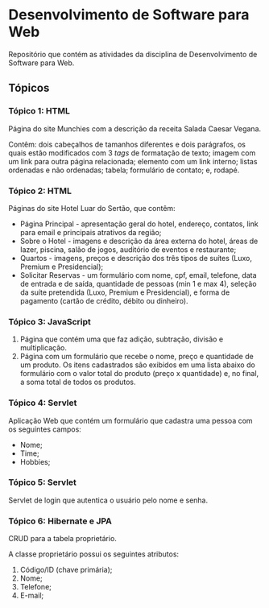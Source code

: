 # Desenvolvimento de Software para Web

Repositório que contém as atividades da disciplina de Desenvolvimento de Software para Web.

## Tópicos

### Tópico 1: HTML

Página do site Munchies com a descrição da receita Salada Caesar Vegana. 

Contêm: dois cabeçalhos de tamanhos diferentes e dois parágrafos, os quais estão modificados com 3 *tags* de formatação de texto; imagem com um link para outra página relacionada; elemento com um link interno; listas ordenadas e não ordenadas; tabela; formulário de contato; e, rodapé.

### Tópico 2: HTML

Páginas do site Hotel Luar do Sertão, que contêm:

- Página Principal - apresentação geral do hotel, endereço, contatos, link para email e principais atrativos da região;
- Sobre o Hotel - imagens e descrição da área externa do hotel, áreas de lazer, piscina, salão de jogos, auditório de eventos e restaurante;
- Quartos - imagens, preços e descrição dos três tipos de suítes (Luxo, Premium e Presidencial);
- Solicitar Reservas - um formulário com nome, cpf, email, telefone, data de entrada e de saída, quantidade de pessoas (min 1 e max 4), seleção da suíte pretendida (Luxo, Premium e Presidencial), e forma de pagamento (cartão de crédito, débito ou dinheiro).

### Tópico 3: JavaScript

1. Página que contém uma que faz adição, subtração, divisão e multiplicação.
2. Página com um formulário que recebe o nome, preço e quantidade de um produto. Os itens cadastrados são exibidos em uma lista abaixo do formulário com o valor total do produto (preço x quantidade) e, no final, a soma total de todos os produtos.

### Tópico 4: Servlet

Aplicação Web que contém um formulário que cadastra uma pessoa com os seguintes campos:
- Nome;
- Time;
- Hobbies;

### Tópico 5: Servlet

Servlet de login que autentica o usuário pelo nome e
senha.

### Tópico 6: Hibernate e JPA

CRUD para a tabela proprietário.

A classe proprietário possui os seguintes atributos:
1. Código/ID (chave primária);
2. Nome;
3. Telefone;
4. E-mail;
